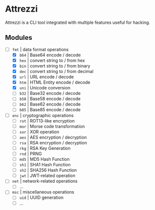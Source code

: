 # Attrezzi

Attrezzi is a CLI tool integrated with multiple features useful for hacking.

## Modules

- [ ] `fmt` | data format operations
  - [x] `b64` | Base64 encode / decode
  - [x] `hex` | convert string to / from hex
  - [x] `bin` | convert string to / from binary
  - [x] `dec` | convert string to / from decimal
  - [x] `url` | URL encode / decode
  - [x] `htm` | HTML Entity encode / decode
  - [x] `uni` | Unicode conversion
  - [ ] `b32` | Base32 encode / decode
  - [ ] `b58` | Base58 encode / decode
  - [ ] `b62` | Base62 encode / decode
  - [ ] `b85` | Base85 encode / decode
- [ ] `enc` | cryptographic operations
  - [ ] `rot` | ROT13-like encryption
  - [ ] `mor` | Morse code transformation
  - [ ] `xor` | XOR operation
  - [ ] `aes` | AES encryption / decryption
  - [ ] `rsa` | RSA encryption / decryption
  - [ ] `rkg` | RSA Key Generation
  - [ ] `rnd` | PRNG
  - [ ] `md5` | MD5 Hash Function
  - [ ] `sh1` | SHA1 Hash Function
  - [ ] `sh2` | SHA256 Hash Function
  - [ ] `jwt` | JWT-related operation
- [ ] `net` | network-related operations
  - [ ] ...
- [ ] `msc` | miscellaneous operations
  - [ ] `uid` | UUID generation
  - [ ] ...
